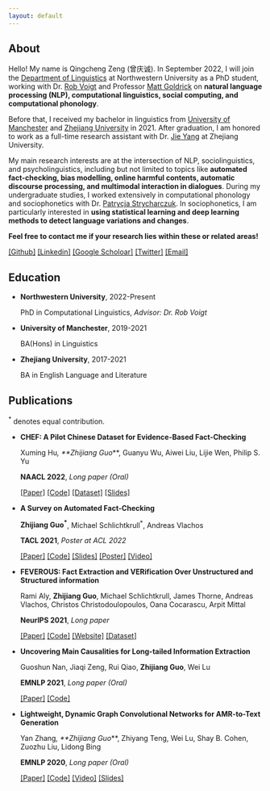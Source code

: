 ```yaml
---
layout: default
---
```



## About
Hello! My name is Qingcheng Zeng (曾庆诚). In September 2022, I will join the [Department of Linguistics](https://linguistics.northwestern.edu/) at Northwestern University as a PhD student, working with Dr. [Rob Voigt](https://faculty.wcas.northwestern.edu/robvoigt/) and Professor [Matt Goldrick](https://faculty.wcas.northwestern.edu/matt-goldrick/#!/) on **natural language processing (NLP), computational linguistics, social computing, and computational phonology**.

Before that, I received my bachelor in linguistics from [University of Manchester](https://www.alc.manchester.ac.uk/linguistics-and-english-language/) and [Zhejiang University](http://www.sis.zju.edu.cn/sisenglish/main.htm) in 2021. After graduation, I am honored to work as a full-time research assistant with Dr. [Jie Yang](https://ylab.top/jieyang/) at Zhejiang University.

My main research interests are at the intersection of NLP, sociolinguistics, and psycholinguistics, including but not limited to topics like **automated fact-checking, bias modelling, online harmful contents, automatic discourse processing, and multimodal interaction in dialogues**. During my undergraduate studies, I worked extensively in computational phonology and sociophonetics with Dr. [Patrycja Strycharczuk](https://www.research.manchester.ac.uk/portal/patrycja.strycharczuk.html). In sociophonetics, I am particularly interested in **using statistical learning and deep learning methods to detect language variations and changes**.

**Feel free to contact me if your research lies within these or related areas!**

[[Github]](https://github.com/Cartus) [[Linkedin]](https://www.linkedin.com/in/zhijiang-guo-aa032837/) [[Google Scholoar]](https://scholar.google.com/citations?hl=zh-CN&user=8b-u3icAAAAJ) [[Twitter]](https://twitter.com/ZhijiangG) [[Email]](mailto:qingchengzeng@outlook.com)

## Education
  
- **Northwestern University**, 2022-Present
  
  PhD in Computational Linguistics, *Advisor: Dr. Rob Voigt*
  
- **University of Manchester**, 2019-2021
    
  BA(Hons) in Linguistics
  
- **Zhejiang University**, 2017-2021
    
  BA in English Language and Literature
  

## Publications

<sup>*</sup> denotes equal contribution.

- **CHEF: A Pilot Chinese Dataset for Evidence-Based Fact-Checking**

  Xuming Hu<sup>*</sup>, **Zhijiang Guo<sup>*</sup>**, Guanyu Wu, Aiwei Liu, Lijie Wen, Philip S. Yu
  
  **NAACL 2022**, *Long paper (Oral)*
  
  [[Paper]](https://arxiv.org/pdf/2206.11863.pdf) [[Code]](https://github.com/THU-BPM/CHEF) [[Dataset]](https://drive.google.com/file/d/1QKe9i-yXDKh87p4ukRFSnzE03-hAzMto/view) [[Slides]](./docs/chef_slides.pdf)

- **A Survey on Automated Fact-Checking**

  **Zhijiang Guo<sup>*</sup>**, Michael Schlichtkrull<sup>*</sup>, Andreas Vlachos
  
  **TACL 2021**, *Poster at ACL 2022*
  
  [[Paper]](https://direct.mit.edu/tacl/article/doi/10.1162/tacl_a_00454/109469/A-Survey-on-Automated-Fact-Checking) [[Code]](https://github.com/Cartus/Automated-Fact-Checking-Resources) [[Slides]](./docs/tacl_slides.pdf) [[Poster]](./docs/tacl_poster.pdf) [[Video]](https://drive.google.com/file/d/17KA4I7pNzitomH39TW0u-DnmF28Bx6_B/view?usp=sharing)
- **FEVEROUS: Fact Extraction and VERification Over Unstructured and Structured information**

  Rami Aly, **Zhijiang Guo**, Michael Schlichtkrull, James Thorne, Andreas Vlachos, Christos Christodoulopoulos, Oana Cocarascu, Arpit Mittal
  
  **NeurIPS 2021**, *Long paper*
  
  [[Paper]](https://arxiv.org/abs/2106.05707) [[Code]](https://github.com/Raldir/FEVEROUS) [[Website]](https://fever.ai/) [[Dataset]](https://fever.ai/resources.html)
  
- **Uncovering Main Causalities for Long-tailed Information Extraction**

  Guoshun Nan, Jiaqi Zeng, Rui Qiao, **Zhijiang Guo**, Wei Lu
  
  **EMNLP 2021**, *Long paper (Oral)*
  
   [[Paper]](https://arxiv.org/pdf/2109.05213.pdf) [[Code]](https://github.com/HeyyyyyyG/CFIE)
  
- **Lightweight, Dynamic Graph Convolutional Networks for AMR-to-Text Generation**

  Yan Zhang<sup>*</sup>, **Zhijiang Guo<sup>*</sup>**, Zhiyang Teng, Wei Lu, Shay B. Cohen, Zuozhu Liu, Lidong Bing
  
  **EMNLP 2020**, *Long paper (Oral)*
  
  [[Paper]](https://arxiv.org/pdf/2010.04383.pdf) [[Code]](https://github.com/yanzhang92/LDGCNs) [[Video]](https://slideslive.com/38939199/lightweight-dynamic-graph-convolutional-networks-for-amrtotext-generation)  [[Slides]](./docs/LDGCN.pdf)
  
  

